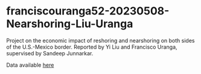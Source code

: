 # franciscouranga52-20230508-Nearshoring-Liu-Uranga
Project on the economic impact of reshoring and nearshoring on both sides of the U.S.-Mexico border. Reported by Yi Liu and Francisco Uranga, supervised by Sandeep Junnarkar.

Data available [here](https://drive.google.com/drive/folders/18n6b_GtnB--IV-MfSQsNmnC6cSi4Kef4?usp=share_link)
